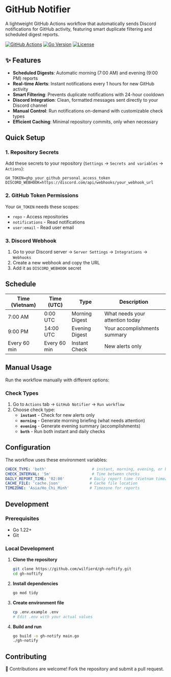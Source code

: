 # GitHub Notifier

A lightweight GitHub Actions workflow that automatically sends Discord notifications for GitHub activity, featuring smart duplicate filtering and scheduled digest reports.

[![GitHub Actions](https://img.shields.io/github/actions/workflow/status/wilfierd/gh-noftify/notify.yml?branch=main)](https://github.com/wilfierd/gh-noftify/actions)
[![Go Version](https://img.shields.io/badge/go-1.22+-blue.svg)](https://golang.org/)
[![License](https://img.shields.io/badge/license-MIT-green.svg)](LICENSE)

## ✨ Features

- **Scheduled Digests**: Automatic morning (7:00 AM) and evening (9:00 PM) reports
- **Real-time Alerts**: Instant notifications every 1 hours for new GitHub activity
- **Smart Filtering**: Prevents duplicate notifications with 24-hour cooldown
- **Discord Integration**: Clean, formatted messages sent directly to your Discord channel
- **Manual Control**: Run notifications on-demand with customizable check types
- **Efficient Caching**: Minimal repository commits, only when necessary

##  Quick Setup

### 1. Repository Secrets

Add these secrets to your repository (`Settings` → `Secrets and variables` → `Actions`):

```
GH_TOKEN=ghp_your_github_personal_access_token
DISCORD_WEBHOOK=https://discord.com/api/webhooks/your_webhook_url
```

### 2. GitHub Token Permissions

Your `GH_TOKEN` needs these scopes:
- `repo` - Access repositories
- `notifications` - Read notifications
- `user:email` - Read user email

### 3. Discord Webhook

1. Go to your Discord server → `Server Settings` → `Integrations` → `Webhooks`
2. Create a new webhook and copy the URL
3. Add it as `DISCORD_WEBHOOK` secret

## Schedule

| Time (Vietnam) | Time (UTC) | Type | Description |
|---------------|------------|------|-------------|
| 7:00 AM | 0:00 UTC | Morning Digest | What needs your attention today |
| 9:00 PM | 14:00 UTC | Evening Digest | Your accomplishments summary |
| Every 60 min | Every 60 min | Instant Check | New alerts only |

## Manual Usage

Run the workflow manually with different options:

### Check Types
1. Go to `Actions` tab → `GitHub Notifier` → `Run workflow`
2. Choose check type:
   - **`instant`** - Check for new alerts only
   - **`morning`** - Generate morning briefing (what needs attention)
   - **`evening`** - Generate evening summary (accomplishments)  
   - **`both`** - Run both instant and daily checks

## Configuration

The workflow uses these environment variables:

```yaml
CHECK_TYPE: 'both'                    # instant, morning, evening, or both
CHECK_INTERVAL: '5m'                  # Time between checks
DAILY_REPORT_TIME: '02:00'           # Daily report time (Vietnam timezone)
CACHE_FILE: 'cache.json'             # Cache file location
TIMEZONE: 'Asia/Ho_Chi_Minh'         # Timezone for reports
```

## Development

### Prerequisites

- Go 1.22+
- Git

### Local Development

1. **Clone the repository**
   ```bash
   git clone https://github.com/wilfierd/gh-noftify.git
   cd gh-noftify
   ```

2. **Install dependencies**
   ```bash
   go mod tidy
   ```

3. **Create environment file**
   ```bash
   cp .env.example .env
   # Edit .env with your actual values
   ```

4. **Build and run**
   ```bash
   go build -o gh-notify main.go
   ./gh-notify
   ```
## Contributing

🤝 Contributions are welcome! Fork the repository and submit a pull request.


